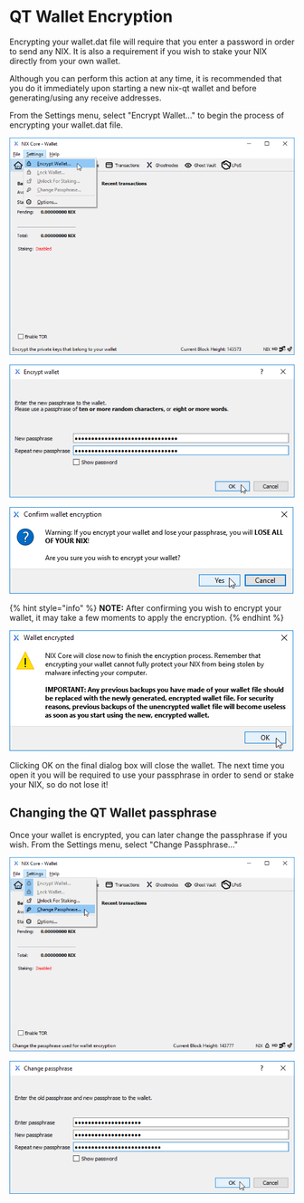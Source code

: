 # QT Wallet Encryption

Encrypting your wallet.dat file will require that you enter a password in order to send any NIX. It is also a requirement if you wish to stake your NIX directly from your own wallet. 

Although you can perform this action at any time, it is recommended that you do it immediately upon starting a new nix-qt wallet and before generating/using any receive addresses.

From the Settings menu, select "Encrypt Wallet..." to begin the process of encrypting your wallet.dat file.

![Select &quot;Encrypt Wallet...&quot; from the Settings menu](../../.gitbook/assets/qt-encryptmenu.png)

![Choose a very strong passphrase](../../.gitbook/assets/qt-encryptwindow.png)

![Confirm that you wish to encrypt your wallet](../../.gitbook/assets/qt-confirmencryption.png)

{% hint style="info" %}
**NOTE:** After confirming you wish to encrypt your wallet, it may take a few moments to apply the encryption.
{% endhint %}

![](../../.gitbook/assets/qt-encrypteddialog.png)

Clicking OK on the final dialog box will close the wallet. The next time you open it you will be required to use your passphrase in order to send or stake your NIX, so do not lose it!

## Changing the QT Wallet passphrase

Once your wallet is encrypted, you can later change the passphrase if you wish. From the Settings menu, select "Change Passphrase..." 

![Select &quot;Change Passphrase...&quot; from the Settings menu](../../.gitbook/assets/qt-changepwmenu.png)

![Fill in your current passphrase and choose a new one](../../.gitbook/assets/qt-changepw.png)





